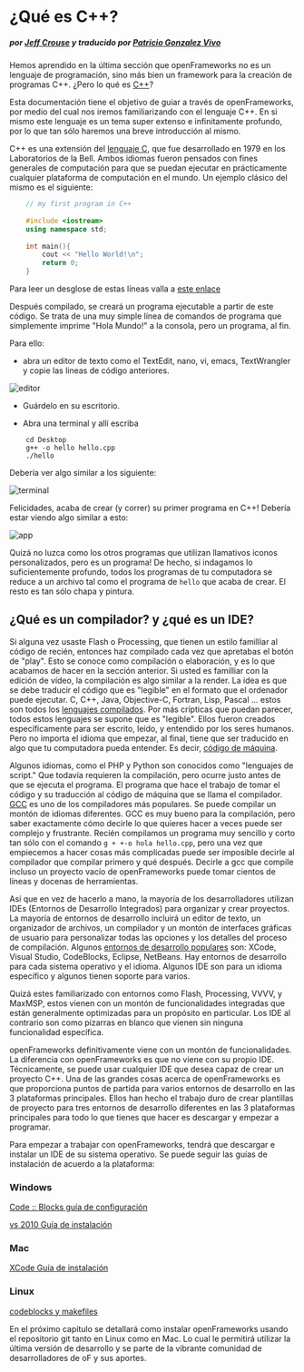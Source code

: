 # ¿Qué es C++?
##### por [Jeff Crouse](http://www.jeffcrouse.info/) y traducido por [Patricio Gonzalez Vivo](http://www.patriciogonzalezvivo.com)

Hemos aprendido en la última sección que openFrameworks no es un lenguaje de programación, sino más bien un framework para la creación de programas C++. ¿Pero lo qué es [C++](http://en.wikipedia.org/wiki/C%2B%2B)?

Esta documentación tiene el objetivo de guiar a través de openFrameworks, por medio del cual nos iremos familiarizando con el lenguaje C++. En si mismo este lenguaje es un tema super extenso e infinitamente profundo, por lo que tan sólo haremos una breve introducción al mismo.

C++ es una extensión del [lenguaje C](http://en.wikipedia.org/wiki/C_(programming_language) ), que fue desarrollado en 1979 en los Laboratorios de la Bell. Ambos idiomas fueron pensados con fines generales de computación para que se puedan ejecutar en prácticamente cualquier plataforma de computación en el mundo. Un ejemplo clásico del mismo es el siguiente:

```c++
	// my first program in C++
 
	#include <iostream>
	using namespace std;
 
	int main(){
  		cout << "Hello World!\n";
  		return 0;
	}
```

Para leer un desglose de estas líneas valla a [este enlace](http://www.cplusplus.com/doc/tutorial/program_structure/)

Después compilado, se creará un programa ejecutable a partir de este código. Se trata de una muy simple línea de comandos de programa que simplemente imprime "Hola Mundo!" a la consola, pero un programa, al fin. 

Para ello:

- abra un editor de texto como el TextEdit, nano, vi, emacs, TextWrangler y copie las lineas de código anteriores.

![editor](http://www.openframeworks.cc/tutorials/introduction/images/PlainText.png)

- Guárdelo en su escritorio.

- Abra una terminal y allí escriba

```
	cd Desktop
	g++ -o hello hello.cpp
	./hello
```

Debería ver algo similar a los siguiente:

![terminal](http://www.openframeworks.cc/tutorials/introduction/images/HelloWorld.png)

Felicidades, acaba de crear (y correr) su primer programa en C++! 
Debería estar viendo algo similar a esto:

![app](http://www.openframeworks.cc/tutorials/introduction/images/hello.png)

Quizá no luzca como los otros programas que utilizan llamativos iconos personalizados, pero es un programa! De hecho, si indagamos lo suficientemente profundo, todos los programas de tu computadora se reduce a un archivo tal como el programa de ```hello``` que acaba de crear. El resto es tan sólo chapa y pintura.

## ¿Qué es un compilador? y ¿qué es un IDE?
Si alguna vez usaste Flash o Processing, que tienen un estilo familliar al código de recién, entonces haz compilado cada vez que apretabas el botón de "play". Esto se conoce como compilación o elaboración, y es lo que acabamos de hacer en la sección anterior. Si usted es familliar con la edición de vídeo, la compilación es algo similar a la render. La idea es que se debe traducir el código que es "legible" en el formato que el ordenador puede ejecutar. C, C++, Java, Objective-C, Fortran, Lisp, Pascal ... estos son todos los [lenguajes compilados](http://en.wikipedia.org/wiki/Compiled_language). Por más crípticas que puedan parecer, todos estos lenguajes se supone que es "legible". Ellos fueron creados específicamente para ser escrito, leído, y entendido por los seres humanos. Pero no importa el idioma que empezar, al final, tiene que ser traducido en algo que tu computadora pueda entender. Es decir, [código de máquina](http://en.wikipedia.org/wiki/Machine_code).

Algunos idiomas, como el PHP y Python son conocidos como "lenguajes de script." Que todavía requieren la compilación, pero ocurre justo antes de que se ejecuta el programa.
El programa que hace el trabajo de tomar el código y su traducción al código de máquina que se llama el compilador. [GCC](http://gcc.gnu.org/) es uno de los compiladores más populares. Se puede compilar un montón de idiomas diferentes. GCC es muy bueno para la compilación, pero saber exactamente cómo decirle lo que quieres hacer a veces puede ser complejo y frustrante. Recién compilamos un programa muy sencillo y corto tan sólo con el comando ```g + +-o hola hello.cpp```, pero una vez que empiecemos a hacer cosas más complicadas puede ser imposible decirle al compilador que compilar primero y qué después. Decirle a gcc que compile incluso un proyecto vacío de openFrameworks puede tomar cientos de líneas y docenas de herramientas.

Así que en vez de hacerlo a mano, la mayoría de los desarrolladores utilizan IDEs (Entornos de Desarrollo Integrados) para organizar y crear proyectos. La mayoría de entornos de desarrollo incluirá un editor de texto, un organizador de archivos, un compilador y un montón de interfaces gráficas de usuario para personalizar todas las opciones y los detalles del proceso de compilación. Algunos [entornos de desarrollo populares](http://en.wikipedia.org/wiki/Comparison_of_integrated_development_environments) son: XCode, Visual Studio, CodeBlocks, Eclipse, NetBeans. Hay entornos de desarrollo para cada sistema operativo y el idioma. Algunos IDE son para un idioma específico y algunos tienen soporte para varios. 

Quizá estes familiarizado con entornos como Flash, Processing, VVVV, y MaxMSP, estos vienen con un montón de funcionalidades integradas que están generalmente optimizadas para un propósito en particular. Los IDE al contrario son como pizarras en blanco que vienen sin ninguna funcionalidad específica. 

openFrameworks definitivamente viene con un montón de funcionalidades. La diferencia con openFrameworks es que no viene con su propio IDE. Técnicamente, se puede usar cualquier IDE que desea capaz de crear un proyecto C++. Una de las grandes cosas acerca de openFrameworks es que proporciona puntos de partida para varios entornos de desarrollo en las 3 plataformas principales. Ellos han hecho el trabajo duro de crear plantillas de proyecto para tres entornos de desarrollo diferentes en las 3 plataformas principales para todo lo que tienes que hacer es descargar y empezar a programar.

Para empezar a trabajar con openFrameworks, tendrá que descargar e instalar un IDE de su sistema operativo. Se puede seguir las guías de instalación de acuerdo a la plataforma:

### Windows

[Code :: Blocks guía de configuración](http://www.openframeworks.cc/setup/codeblocks/)

[vs 2010 Guía de instalación](http://www.openframeworks.cc/setup/vs-2010/)


### Mac

[XCode Guía de instalación](http://www.openframeworks.cc/setup/xcode/)


### Linux

[codeblocks y makefiles](http://www.openframeworks.cc/setup/linux-codeblocks/)




En el próximo capítulo se detallará como instalar openFrameworks usando el repositorio git tanto en Linux como en Mac. Lo cual le permitirá utilizar la última versión de desarrollo y se parte de la vibrante comunidad de desarrolladores de oF y sus aportes.


